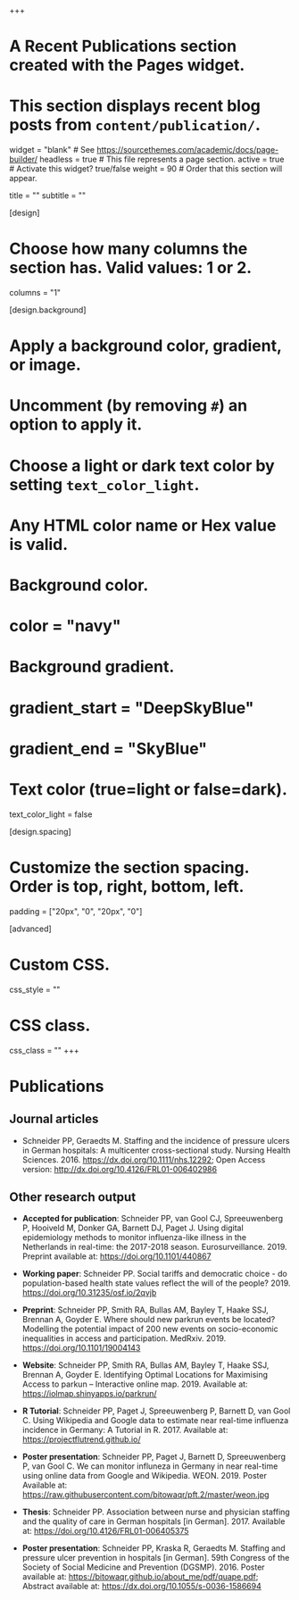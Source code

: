 +++
# A Recent Publications section created with the Pages widget.
# This section displays recent blog posts from `content/publication/`.

widget = "blank"  # See https://sourcethemes.com/academic/docs/page-builder/
headless = true  # This file represents a page section.
active = true  # Activate this widget? true/false
weight = 90  # Order that this section will appear.

title = ""
subtitle = ""

[design]
  # Choose how many columns the section has. Valid values: 1 or 2.
  columns = "1"

[design.background]
  # Apply a background color, gradient, or image.
  #   Uncomment (by removing `#`) an option to apply it.
  #   Choose a light or dark text color by setting `text_color_light`.
  #   Any HTML color name or Hex value is valid.

  # Background color.
  # color = "navy"
  
  # Background gradient.
  # gradient_start = "DeepSkyBlue"
  # gradient_end = "SkyBlue"
  
  # Text color (true=light or false=dark).
  text_color_light = false

[design.spacing]
  # Customize the section spacing. Order is top, right, bottom, left.
  padding = ["20px", "0", "20px", "0"]

[advanced]
 # Custom CSS. 
 css_style = ""
 
 # CSS class.
 css_class = ""
+++

# Publications

## Journal articles

  * Schneider PP, Geraedts M. Staffing and the incidence of pressure ulcers in German hospitals: A multicenter cross-sectional study. Nursing Health Sciences. 2016. https://dx.doi.org/10.1111/nhs.12292; Open Access version: http://dx.doi.org/10.4126/FRL01-006402986
  
  
## Other research output

  * __Accepted for publication__: Schneider PP, van Gool CJ, Spreeuwenberg P, Hooiveld M, Donker GA, Barnett DJ, Paget J. Using digital epidemiology methods to monitor influenza-like illness in the Netherlands in real-time: the 2017-2018 season. Eurosurveillance. 2019. Preprint available at: https://doi.org/10.1101/440867  

  * __Working paper__: Schneider PP. Social tariffs and democratic choice - do population-based health state values reflect the will of the people? 2019. https://doi.org/10.31235/osf.io/2qvjb
  
  * __Preprint__: Schneider PP, Smith RA, Bullas AM, Bayley T, Haake SSJ, Brennan A, Goyder E. Where should new parkrun events be located? Modelling the potential impact of 200 new events on socio-economic inequalities in access and participation. MedRxiv. 2019. https://doi.org/10.1101/19004143
  
  * __Website__: Schneider PP, Smith RA, Bullas AM, Bayley T, Haake SSJ, Brennan A, Goyder E. Identifying Optimal Locations for Maximising Access to parkun – Interactive online map. 2019. Available at: https://iolmap.shinyapps.io/parkrun/
  
  * __R Tutorial__: Schneider PP, Paget J, Spreeuwenberg P, Barnett D, van Gool C. Using Wikipedia and Google data to estimate near real-time influenza incidence in Germany: A Tutorial in R. 2017. Available at: https://projectflutrend.github.io/
  
  * __Poster presentation__: Schneider PP, Paget J, Barnett D, Spreeuwenberg P, van Gool C. We can monitor influneza in Germany in near real-time using online data from Google and  Wikipedia. WEON. 2019. Poster Available at: https://raw.githubusercontent.com/bitowaqr/pft.2/master/weon.jpg
  
  * __Thesis__: Schneider PP. Association between nurse and physician staffing and the quality of care in German hospitals [in German]. 2017. Available at: https://doi.org/10.4126/FRL01-006405375
  
  * __Poster presentation__: Schneider PP, Kraska R, Geraedts M. Staffing and pressure ulcer prevention in hospitals [in German]. 59th Congress of the Society of Social Medicine and Prevention (DGSMP). 2016. Poster available at: https://bitowaqr.github.io/about_me/pdf/quape.pdf; Abstract available at: https://dx.doi.org/10.1055/s-0036-1586694

